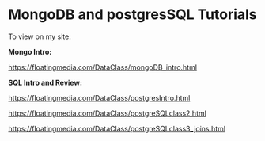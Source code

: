 # MongoDB and postgresSQL Tutorials

To view on my site:

**Mongo Intro:**

https://floatingmedia.com/DataClass/mongoDB_intro.html

**SQL Intro and Review:**

https://floatingmedia.com/DataClass/postgresIntro.html

https://floatingmedia.com/DataClass/postgreSQLclass2.html

https://floatingmedia.com/DataClass/postgreSQLclass3_joins.html

